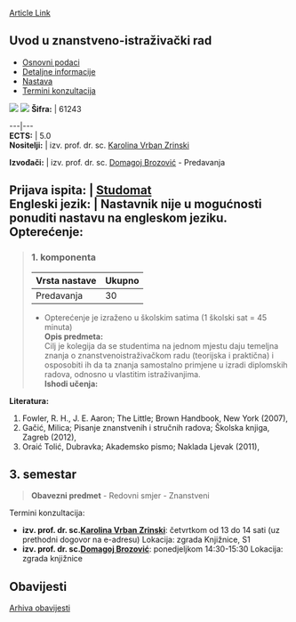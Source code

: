 [Article Link](https://www.fhs.hr/predmet/uuzr_a)

## Uvod u znanstveno-istraživački rad
  * [Osnovni podaci](https://www.fhs.hr/predmet/uuzr_a#v1id-523841_660339_1_0 "Osnovni podaci")
  * [Detaljne informacije](https://www.fhs.hr/predmet/uuzr_a#v1id-523841_660339_1_1 "Detaljne informacije")
  * [Nastava](https://www.fhs.hr/predmet/uuzr_a#v1id-523841_660339_1_2 "Nastava")
  * [Termini konzultacija](https://www.fhs.hr/predmet/uuzr_a#v1id-523841_660339_1_3 "Termini konzultacija")


[![](https://www.fhs.hr/img/flags/gif/hr.gif)](https://www.fhs.hr/predmet/uuzr_a) [![](https://www.fhs.hr/img/flags/gif/gb.gif)](https://www.fhs.hr/en/course/itsr_a)
**Šifra:** |  61243  
  
---|---  
**ECTS:** |  5.0   
**Nositelji:** |  izv. prof. dr. sc. [Karolina Vrban Zrinski](https://www.fhs.hr/djelatnik/karolina.vrban_zrinski)   
  
**Izvođači:** |  izv. prof. dr. sc. [Domagoj Brozović](https://www.fhs.hr/djelatnik/domagoj.brozovic) - Predavanja  
  
**Prijava ispita:** |  [Studomat](http://www.isvu.hr/studomat)  
**Engleski jezik:** |  Nastavnik nije u mogućnosti ponuditi nastavu na engleskom jeziku.   
**Opterećenje:**  
---  
> ### 1. komponenta
> | Vrsta nastave | Ukupno  
> ---|---  
> Predavanja | 30  
> * Opterećenje je izraženo u školskim satima (1 školski sat = 45 minuta)   
**Opis predmeta:**  
> Cilj je kolegija da se studentima na jednom mjestu daju temeljna znanja o znanstvenoistraživačkom radu (teorijska i praktična) i osposobiti ih da ta znanja samostalno primjene u izradi diplomskih radova, odnosno u vlastitim istraživanjima.  
**Ishodi učenja:**  

  
**Literatura:**  
  1. Fowler, R. H., J. E. Aaron; The Little; Brown Handbook, New York (2007), 
  2. Gačić, Milica; Pisanje znanstvenih i stručnih radova; Školska knjiga, Zagreb (2012), 
  3. Oraić Tolić, Dubravka; Akademsko pismo; Naklada Ljevak (2011), 

  
**3. semestar**  
---  
> **Obavezni predmet** - Redovni smjer - Znanstveni  
>   
Termini konzultacija: 
  * **izv. prof. dr. sc.[Karolina Vrban Zrinski](https://www.fhs.hr/djelatnik/karolina.vrban_zrinski)**: 
četvrtkom od 13 do 14 sati (uz prethodni dogovor na e-adresu)
Lokacija: zgrada Knjižnice, S1 
  * **izv. prof. dr. sc.[Domagoj Brozović](https://www.fhs.hr/djelatnik/domagoj.brozovic)**: 
ponedjeljkom 14:30-15:30
Lokacija: zgrada knjižnice 


## Obavijesti
[Arhiva obavijesti](https://www.fhs.hr/predmet/uuzr_a?@=20p4h#news_77363 "Arhiva obavijesti")
